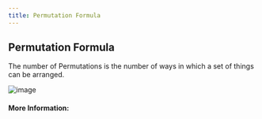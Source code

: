```yaml
---
title: Permutation Formula
---
```

## Permutation Formula

The number of Permutations is the number of ways in which a set of things can be arranged. 

![image](http://www.statisticslectures.com/images/permutations1.gif)

#### More Information:
<!-- Please add any articles you think might be helpful to read before writing the article -->


